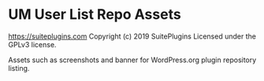 # UM User List Repo Assets #
https://suiteplugins.com
Copyright (c) 2019 SuitePlugins
Licensed under the GPLv3 license.

Assets such as screenshots and banner for WordPress.org plugin repository listing.